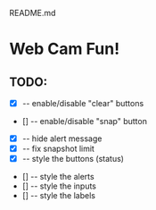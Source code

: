 README.md

# Web Cam Fun!

## TODO:

* [X] -- enable/disable "clear" buttons
* [] -- enable/disable "snap" button
* [X] -- hide alert message
* [X] -- fix snapshot limit
* [X] -- style the buttons (status)
* [] -- style the alerts
* [] -- style the inputs
* [] -- style the labels